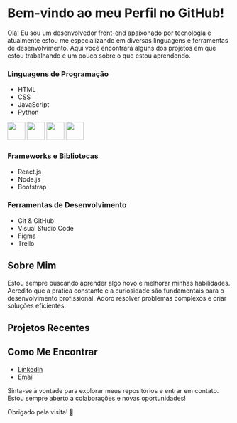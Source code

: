 # Bem-vindo ao meu Perfil no GitHub!

Olá! Eu sou um desenvolvedor front-end apaixonado por tecnologia e atualmente estou me especializando em diversas linguagens e ferramentas de desenvolvimento. Aqui você encontrará alguns dos projetos em que estou trabalhando e um pouco sobre o que estou aprendendo.

### Linguagens de Programação
- HTML
- CSS
- JavaScript
- Python
<p align="left">
  <img loading="lazy" src="https://cdn.jsdelivr.net/gh/devicons/devicon@latest/icons/html5/html5-original-wordmark.svg" width="40" height="40" />
  <img loading="lazy" src="https://cdn.jsdelivr.net/gh/devicons/devicon@latest/icons/css3/css3-original-wordmark.svg" width="40" height="40"/>         
  <img loading="lazy" src="https://cdn.jsdelivr.net/gh/devicons/devicon@latest/icons/javascript/javascript-original.svg" width="40" height="40" />          
  <img loading="lazy" src="https://cdn.jsdelivr.net/gh/devicons/devicon@latest/icons/python/python-original-wordmark.svg" width="40" height="40" />
</p>

          
### Frameworks e Bibliotecas
- React.js
- Node.js
- Bootstrap

### Ferramentas de Desenvolvimento
- Git & GitHub
- Visual Studio Code
- Figma
- Trello

## Sobre Mim

Estou sempre buscando aprender algo novo e melhorar minhas habilidades. Acredito que a prática constante e a curiosidade são fundamentais para o desenvolvimento profissional. Adoro resolver problemas complexos e criar soluções eficientes.

## Projetos Recentes


## Como Me Encontrar

- [LinkedIn](https://www.linkedin.com/in/kaiky-pereira-3174a0291/)
- [Email](kaikybrener42@gmail.com)

Sinta-se à vontade para explorar meus repositórios e entrar em contato. Estou sempre aberto a colaborações e novas oportunidades!

Obrigado pela visita! 🚀
